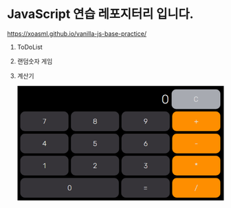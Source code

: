 # JavaScript 연습 레포지터리 입니다.

https://xoasml.github.io/vanilla-js-base-practice/

1. ToDoList
2. 랜덤숫자 게임
3. 계산기

   ![Screen Image](calc.png)
